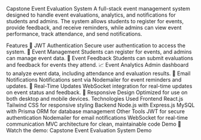 Capstone Event Evaluation System
A full-stack event management system designed to handle event evaluations, analytics, and notifications for students and admins. The system allows students to register for events, provide feedback, and receive reminders, while admins can view event performance, track attendance, and send notifications.

Features
🔐 JWT Authentication
Secure user authentication to access the system.
📅 Event Management
Students can register for events, and admins can manage event data.
💬 Event Feedback
Students can submit evaluations and feedback for events they attend.
📈 Event Analytics
Admin dashboard to analyze event data, including attendance and evaluation results.
📧 Email Notifications
Notifications sent via Nodemailer for event reminders and updates.
🔄 Real-Time Updates
WebSocket integration for real-time updates on event status and feedback.
📱 Responsive Design
Optimized for use on both desktop and mobile devices.
Technologies Used
Frontend
React.js
Tailwind CSS for responsive styling
Backend
Node.js with Express.js
MySQL with Prisma ORM for database management
Other Tools
JWT for secure authentication
Nodemailer for email notifications
WebSocket for real-time communication
MVC architecture for clean, maintainable code
Demo
🎥 Watch the demo: Capstone Event Evaluation System Demo
